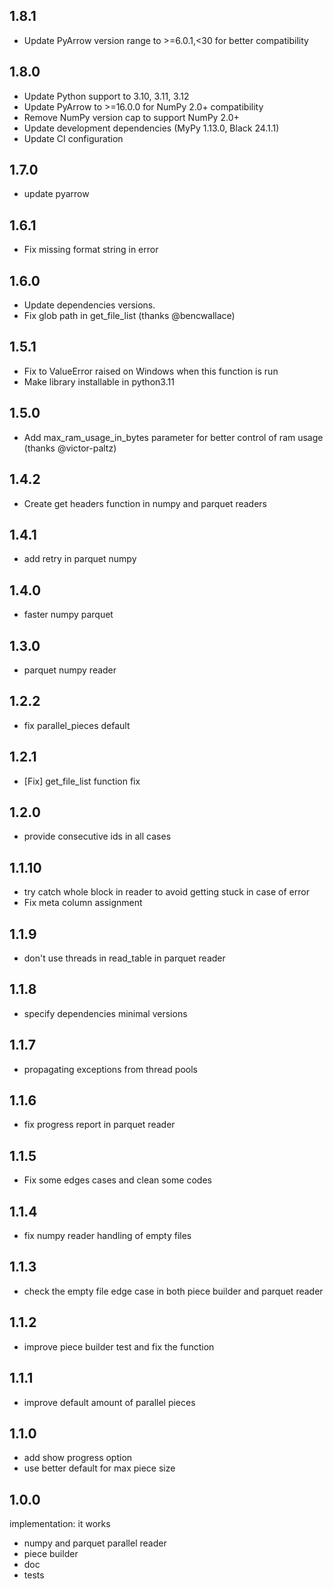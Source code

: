 ## 1.8.1

* Update PyArrow version range to >=6.0.1,<30 for better compatibility

## 1.8.0

* Update Python support to 3.10, 3.11, 3.12
* Update PyArrow to >=16.0.0 for NumPy 2.0+ compatibility
* Remove NumPy version cap to support NumPy 2.0+
* Update development dependencies (MyPy 1.13.0, Black 24.1.1)
* Update CI configuration

## 1.7.0

* update pyarrow

## 1.6.1

* Fix missing format string in error

## 1.6.0

* Update dependencies versions.
* Fix glob path in get_file_list (thanks @bencwallace)

## 1.5.1

* Fix to ValueError raised on Windows when this function is run
* Make library installable in python3.11 

## 1.5.0

* Add max_ram_usage_in_bytes parameter for better control of ram usage (thanks @victor-paltz)

## 1.4.2

* Create get headers function in numpy and parquet readers 

## 1.4.1

* add retry in parquet numpy

## 1.4.0

* faster numpy parquet

## 1.3.0

* parquet numpy reader

## 1.2.2

* fix parallel_pieces default

## 1.2.1

* [Fix] get_file_list function fix

## 1.2.0

* provide consecutive ids in all cases

## 1.1.10

* try catch whole block in reader to avoid getting stuck in case of error
* Fix meta column assignment

## 1.1.9

* don't use threads in read_table in parquet reader

## 1.1.8

* specify dependencies minimal versions

## 1.1.7

* propagating exceptions from thread pools

## 1.1.6

* fix progress report in parquet reader

## 1.1.5

* Fix some edges cases and clean some codes

## 1.1.4

* fix numpy reader handling of empty files

## 1.1.3

* check the empty file edge case in both piece builder and parquet reader

## 1.1.2

* improve piece builder test and fix the function

## 1.1.1

* improve default amount of parallel pieces

## 1.1.0

* add show progress option
* use better default for max piece size

## 1.0.0

implementation: it works

* numpy and parquet parallel reader
* piece builder
* doc
* tests
